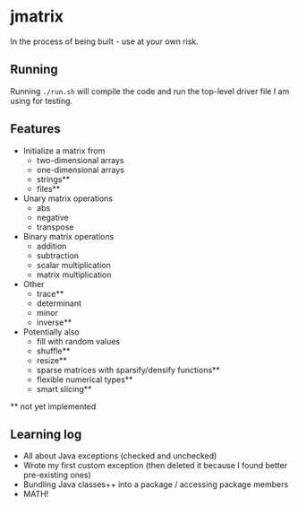 # jmatrix

In the process of being built - use at your own risk.

## Running
Running `./run.sh` will compile the code and run the top-level driver file I am
using for testing.

## Features
* Initialize a matrix from
  * two-dimensional arrays
  * one-dimensional arrays
  * strings**
  * files**
* Unary matrix operations
  * abs
  * negative
  * transpose
* Binary matrix operations
  * addition
  * subtraction
  * scalar multiplication
  * matrix multiplication
* Other
  * trace**
  * determinant
  * minor
  * inverse**
* Potentially also
  * fill with random values
  * shuffle**
  * resize**
  * sparse matrices with sparsify/densify functions**
  * flexible numerical types**
  * smart slicing**

** not yet implemented

## Learning log
* All about Java exceptions (checked and unchecked)
* Wrote my first custom exception (then deleted it because I found better pre-existing ones)
* Bundling Java classes++ into a package / accessing package members
* MATH!

